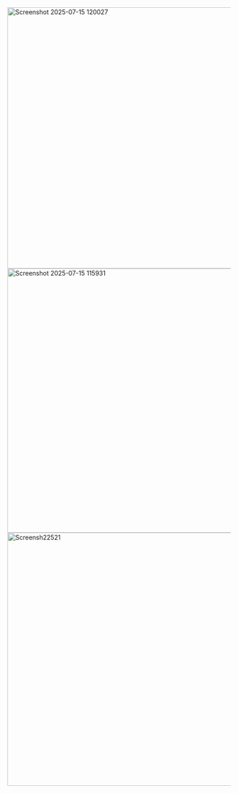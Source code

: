 <img width="933" height="588" alt="Screenshot 2025-07-15 120027" src="https://github.com/user-attachments/assets/84a3981b-ee0a-462c-b542-bff8d37b6203" />
<img width="930" height="595" alt="Screenshot 2025-07-15 115931" src="https://github.com/user-attachments/assets/98f31a3d-e7ec-4790-b1f4-27af6c697d09" />
<img width="905" height="570" alt="Screensh22521" src="https://github.com/user-attachments/assets/f6e79dc5-bda5-4321-9cce-707f30dccd41" />
